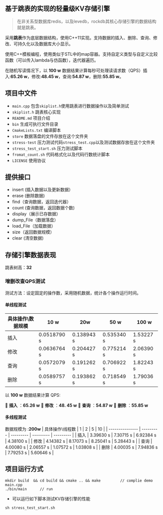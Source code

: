 ## 基于跳表的实现的轻量级KV存储引擎

> 在非关系型数据库redis，以及levedb，rockdb其核心存储引擎的数据结构就是跳表。

采用**跳表**作为底层数据结构，使用C++11实现。支持数据的插入、删除、查询、修改、可持久化以及数据库大小显示。

使用C++模板编程，使用类似于STL中的map容器。支持自定义类型与自定义比较函数（可以传入lambda与仿函数），迭代器遍历。

在随机写读情况下，以 **100 w** 数据结果计算每秒可处理读请求数（QPS）插入:**65.26 w**，修改:**48.45 w**，查询:**54.87 w**，删除:**55.85 w**。

## 项目中文件

+ `main.cpp` 包含`skiplist.h`使用跳表进行数据操作以及简单测试
+ `skiplist.h` 跳表核心实现
+ `README.md` 项目介绍         
+ `bin` 生成可执行文件目录 
+ `CmakeLists.txt` 编译脚本
+ `store` 数据落盘的文件存放在这个文件夹 
+ `stress-test` 压力测试代码`stress_test.cpp`以及测试数据存放在这个文件夹 
+ `stress_test_start.sh` 压力测试脚本
+ `fromat_count.sh` 代码格式化以及代码行数统计脚本
+ `LICENSE` 使用协议

## 提供接口 

+ insert (插入数据以及更新数据）
+ erase (删除数据)
+ find（查询数据，返回迭代器）
+ count (查询数据，返回数据个数)
+ display（展示已存数据）
+ dump_File（数据落盘）
+ load_File（加载数据）
+ size（返回数据规模）
+ clear (清空数据)

## 存储引擎数据表现

跳表树高：**32** 

### 增删改查QPS测试

测试方法：设定固定的操作数，采用随机数据，统计各个操作运行时间。

#### 单线程测试

| 具体操作\数据规模 | 10 w        | 20w        | 50 w       | 100 w     |
| ----------------- | ----------- | ---------- | ---------- | --------- |
| 插入              | 0.0518790 s | 0.138943 s | 0.535340 s | 1.53227 s |
| 修改              | 0.0636764 s | 0.204427 s | 0.775214 s | 2.06390 s |
| 查询              | 0.0572079 s | 0.191262 s | 0.706922 s | 1.82243 s |
| 删除              | 0.0589757 s | 0.193862 s | 0.718549 s | 1.79036 s |

以 **100 w** 数据结果计算 QPS:

🔹 **插入** ：**65.26 w** 🔸 **修改** ：**48. 45 w** 🔹 **查询** ：**54.87 w** 🔸 **删除** ：**55.85 w**

#### 多线程测试

数据规模为 :**200w**
| 具体操作\线程数 | 1         | 2         | 5         | 10        |
| --------------- | --------- | --------- | --------- | --------- |
| 插入            | 3.39630 s | 7.30715 s | 6.92384 s | 4.38100 s |
| 修改            | 4.14382 s | 8.17073 s | 8.25041 s | 5.28443 s |
| 查询            | 4.00080 s | 2.06557 s | 1.07572 s | 1.03808 s |
| 删除            | 4.00035 s | 7.94836 s | 7.79253 s | 5.60646 s |


## 项目运行方式

```shell
mkdir build  && cd build && cmake .. && make         // complie demo main.cpp
./bin/main      // run 
```



+ 可以运行如下脚本测试KV存储引擎的性能

```shell
sh stress_test_start.sh 
```